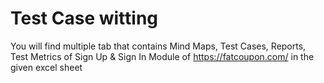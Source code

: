 # Test Case witting
You will find multiple tab that contains Mind Maps, Test Cases, Reports, Test Metrics of Sign Up & Sign In Module of https://fatcoupon.com/ in the given excel sheet 
